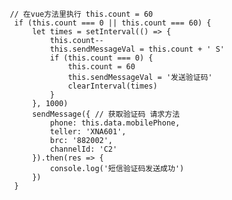            // 在vue方法里执行 this.count = 60
            if (this.count === 0 || this.count === 60) {
                let times = setInterval(() => {
                    this.count--
                    this.sendMessageVal = this.count + ' S'
                    if (this.count === 0) {
                        this.count = 60
                        this.sendMessageVal = '发送验证码'
                        clearInterval(times)
                    }
                }, 1000)
                sendMessage({ // 获取验证码 请求方法
                    phone: this.data.mobilePhone,
                    teller: 'XNA601',
                    brc: '882002',
                    channelId: 'C2'
                }).then(res => {
                    console.log('短信验证码发送成功')
                })
            }
